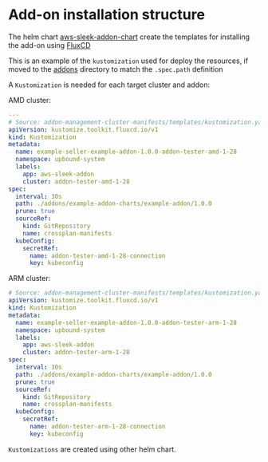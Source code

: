 # Add-on installation structure

The helm chart [aws-sleek-addon-chart](../../common/addon-prerequisites) create the templates for installing the
add-on using [FluxCD](https://fluxcd.io/)

This is an example of the `kustomization` used for deploy the resources, if moved to the [addons](../../addons)
directory to match the `.spec.path` definition

A `Kustomization` is needed for each target cluster and addon:

AMD cluster:

```yaml
---
# Source: addon-management-cluster-manifests/templates/kustomization.yaml
apiVersion: kustomize.toolkit.fluxcd.io/v1
kind: Kustomization
metadata:
  name: example-seller-example-addon-1.0.0-addon-tester-amd-1-28
  namespace: upbound-system
  labels:
    app: aws-sleek-addon
    cluster: addon-tester-amd-1-28
spec:
  interval: 30s
  path: ./addons/example-addon-charts/example-addon/1.0.0
  prune: true
  sourceRef:
    kind: GitRepository
    name: crossplan-manifests
  kubeConfig:
    secretRef:
      name: addon-tester-amd-1-28-connection
      key: kubeconfig
```

ARM cluster:

```yaml
# Source: addon-management-cluster-manifests/templates/kustomization.yaml
apiVersion: kustomize.toolkit.fluxcd.io/v1
kind: Kustomization
metadata:
  name: example-seller-example-addon-1.0.0-addon-tester-arm-1-28
  namespace: upbound-system
  labels:
    app: aws-sleek-addon
    cluster: addon-tester-arm-1-28
spec:
  interval: 30s
  path: ./addons/example-addon-charts/example-addon/1.0.0
  prune: true
  sourceRef:
    kind: GitRepository
    name: crossplan-manifests
  kubeConfig:
    secretRef:
      name: addon-tester-arm-1-28-connection
      key: kubeconfig
```

`Kustomizations` are created using other helm chart.
